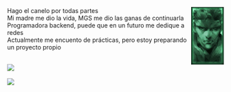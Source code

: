 

<img align='right' src=https://github.com/insonyy/insonyy/blob/56df13b338f8c02fbe32d9b7b059e17e4be344ab/tumblr_ma5f9esvJD1rvkdlio1_r3_250.gif width='15%'>
  Hago el canelo por todas partes<br>
  Mi madre me dio la vida, MGS me dio las ganas de continuarla<br>
  Programadora backend, puede que en un futuro me dedique a redes<br>
  Actualmente me encuento de prácticas, pero estoy preparando un proyecto propio<br><br>
         <p align="left">
  <a href="https://skillicons.dev">
    <img src="https://skillicons.dev/icons?i=git,java,cs,linux,python" />
  </a>
</p>


![](https://komarev.com/ghpvc/?username=insonyy&color=blue)
